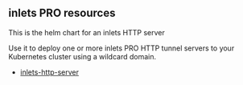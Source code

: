## inlets PRO resources

This is the helm chart for an inlets HTTP server

Use it to deploy one or more inlets PRO HTTP tunnel servers to your Kubernetes cluster using a wildcard domain.

* [inlets-http-server](inlets-http-server)
